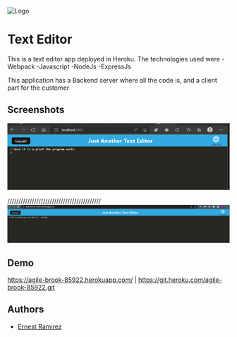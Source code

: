 ![Logo](https://compartiendoideas.club/wp-content/uploads/2021/09/ilustracao-relacionada-ao-pwa-768x512.jpeg)

# Text Editor

This is a text editor app deployed in Heroku. The technologies used were
-Webpack
-Javascript
-NodeJs
-ExpressJs

This application has a Backend server where all the code is, and a client part for
the customer

## Screenshots

![App Screenshot](/Assets/Screenshot1.png)

//////////////////////////////////////////
![App Screenshot](/Assets/Screenshot2.png)

## Demo

https://agile-brook-85922.herokuapp.com/ |
https://git.heroku.com/agile-brook-85922.git

## Authors

- [Ernest Ramirez](https://github.com/ernest1589/Text-Editor)
